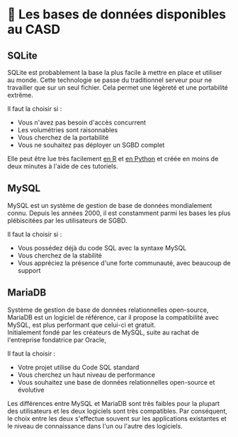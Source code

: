 # 💽 Les bases de données disponibles au CASD

## SQLite

SQLite est probablement la base la plus facile à mettre en place et utiliser au monde. Cette technologie se passe du traditionnel serveur pour ne travailler que sur un seul fichier. Cela permet une légèreté et une portabilité extrême.&#x20;

Il faut la choisir si :&#x20;

* Vous n'avez pas besoin d'accès concurrent
* Les volumétries sont raisonnables
* Vous cherchez de la portabilité
* Vous ne souhaitez pas déployer un SGBD complet

Elle peut être lue très facilement [en R](gerer-les-bases-sql-avec-r.md#travailler-avec-sqlite) et [en Python](gerer-les-bases-sql-avec-python.md#travailler-avec-sqlite) et créée en moins de deux minutes à l'aide de ces tutoriels.&#x20;

## MySQL

MySQL est un système de gestion de base de données mondialement connu. Depuis les années 2000, il est constamment parmi les bases les plus plébiscitées par les utilisateurs de SGBD.&#x20;

Il faut la choisir si :&#x20;

* Vous possédez déjà du code SQL avec la syntaxe MySQL
* Vous cherchez de la stabilité&#x20;
* Vous appréciez la présence d'une forte communauté, avec beaucoup de support

## MariaDB

Système de gestion de base de données relationnelles open-source, MariaDB est un logiciel de référence, car il propose la compatibilité avec MySQL, est plus performant que celui-ci et gratuit.\
Initialement fondé par les créateurs de MySQL, suite au rachat de l'entreprise fondatrice par Oracle,&#x20;

Il faut la choisir :

* Votre projet utilise du Code SQL standard
* Vous cherchez un haut niveau de performance
* Vous souhaitez une base de données relationnelles open-source et évolutive

Les différences entre MySQL et MariaDB sont très faibles pour la plupart des utilisateurs et les deux logiciels sont très compatibles. Par conséquent, le choix entre les deux s'effectue souvent sur les applications existantes et le niveau de connaissance dans l'un ou l'autre des logiciels.
